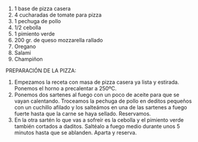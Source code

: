 1. 1 base de pizza casera
2. 4 cucharadas de tomate para pizza
3. 1 pechuga de pollo
4. 1/2 cebolla
5. 1 pimiento verde
6. 200 gr. de queso mozzarella rallado
7. Oregano
8. Salami
9. Champiñon

PREPARACIÓN DE LA PIZZA:

1. Empezamos la receta con masa de pizza casera ya lista y estirada. Ponemos el horno a precalentar a 250ºC.
2. Ponemos dos sartenes al fuego con un poco de aceite para que se vayan calentando. Troceamos la pechuga de pollo en deditos pequeños con un cuchillo afilado y los salteámos en una de las sartenes a fuego fuerte hasta que la carne se haya sellado. Reservamos.
3. En la otra sartén lo que vas a sofreír es la cebolla y el pimiento verde también cortados a daditos. Saltéalo a fuego medio durante unos 5 minutos hasta que se ablanden. Aparta y reserva.
